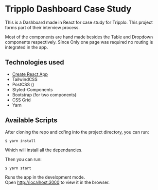 # Tripplo Dashboard Case Study

This is a Dashboard made in React for case study for Tripplo. This project forms part of their interview process.

Most of the components are hand made besides the Table and Dropdown components respectively. 
Since Only one page was required no routing is integrated in the app.

## Technologies used

* [Create React App](https://github.com/facebook/create-react-app)
* TailwindCSS 
* PostCSS ()
* Styled-Components
* Bootstrap (for two components)
* CSS Grid
* Yarn



## Available Scripts


After cloning the repo and cd'ing into the project directory, you can run:

```
$ yarn install 
```
Which will install all the dependancies. 

Then you can run:

```
$ yarn start
```

Runs the app in the development mode.<br />
Open [http://localhost:3000](http://localhost:3000) to view it in the browser.


